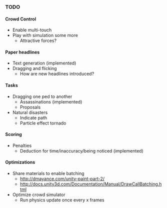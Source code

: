 ### TODO

#### Crowd Control
* Enable multi-touch
* Play with simulation some more
	- Attractive forces?

#### Paper headlines
* Text generation (implemented)
* Dragging and flicking
	- How are new headlines introduced?

#### Tasks
* Dragging one ped to another
	- Assassinations (implemented)
	- Proposals
* Natural disasters
 	- Indicate path
 	- Particle effect tornado

#### Scoring
* Penalties
	- Deduction for time/inaccuracy/being noticed (implemented)

#### Optimizations
* Share materials to enable batching
	- http://dmayance.com/unity-paint-part-2/
	- http://docs.unity3d.com/Documentation/Manual/DrawCallBatching.html
* Optimize crowd simulator
	- Run physics update once every x frames